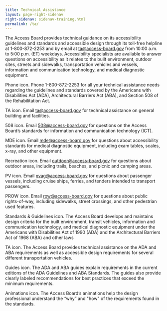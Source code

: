 ```yaml
---
title: Technical Assistance
layout: page-right-sidenav
right-sidenav: sidenav-training.html
permalink: /ta/
---
```



The Access Board provides technical guidance on its accessibility guidelines and standards and accessible design through its toll-free helpline at 1-800-872-2253 and by email at <ta@access-board.gov> from 10:00 a.m. to 5:00 p.m. (ET) weekdays. Accessibility specialists are available to answer questions on accessibility as it relates to the built environment, outdoor sites, streets and sidewalks, transportation vehicles and vessels, information and communication technology, and medical diagnostic equipment. 

Phone icon. Phone 1-800-872-2253 for all your technical assistance needs regarding the guidelines and standards covered by the Americans with Disabilities Act (ADA), Architectural Barriers Act (ABA), and Section 508 of the Rehabilitation Act.    

TA icon. Email <ta@access-board.gov> for technical assistance on general building and facilities. 

508 icon. Email <508@access-board.gov> for questions on the Access Board’s standards for information and communication technology (ICT). 

MDE icon. Email <mde@access-board.gov> for questions about accessibility standards for medical diagnostic equipment, including exam tables, scales, x-ray, and other equipment. 

Recreation icon. Email <outdoor@access-board.gov> for questions about outdoor areas, including trails, beaches, and picnic and camping areas. 

PV icon. Email <pvag@access-board.gov> for questions about passenger vessels, including cruise ships, ferries, and tenders intended to transport passengers. 

PROW icon. Email <row@access-board.gov> for questions about public rights-of-way, including sidewalks, street crossings, and other pedestrian used features.

Standards & Guidelines icon. The Access Board develops and maintains design criteria for the built environment, transit vehicles, information and communication technology, and medical diagnostic equipment under the Americans with Disabilities Act of 1990 (ADA) and the Architectural Barriers Act of 1968 (ABA) and other laws 

TA icon. The Access Board provides technical assistance on the ADA and ABA requirements as well as accessible design requirements for several different transportation vehicles. 

Guides icon. The ADA and ABA guides explain requirements in the current editions of the ADA Guidelines and ABA Standards. The guides also provide clearly labeled recommendations for best practices that exceed the minimum requirements. 

Animations icon. The Access Board’s animations help the design professional understand the “why” and "how" of the requirements found in the standards.
